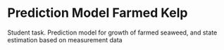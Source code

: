 # Prediction Model Farmed Kelp
Student task. Prediction model for growth of farmed seaweed, and state estimation based on measurement data
